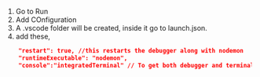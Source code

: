1) Go to Run
2) Add COnfiguration
3) A .vscode folder will be created, inside it go to launch.json.
4) add these,
```json
    "restart": true, //this restarts the debugger along with nodemon
    "runtimeExecutable": "nodemon",
    "console":"integratedTerminal" // To get both debugger and terminal
```
